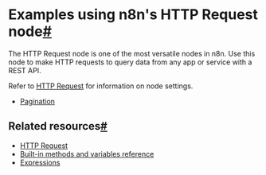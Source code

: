 [](https://github.com/n8n-io/n8n-docs/edit/main/docs/code/cookbook/http-node/index.md "Edit this page")

# Examples using n8n's HTTP Request node[#](#examples-using-n8ns-http-request-node "Permanent link")

The HTTP Request node is one of the most versatile nodes in n8n. Use this node to make HTTP requests to query data from any app or service with a REST API.

Refer to [HTTP Request](../../../integrations/builtin/core-nodes/n8n-nodes-base.httprequest/) for information on node settings.

*   [Pagination](/code/cookbook/http-node/pagination/)

## Related resources[#](#related-resources "Permanent link")

*   [HTTP Request](../../../integrations/builtin/core-nodes/n8n-nodes-base.httprequest/)
*   [Built-in methods and variables reference](../../builtin/overview/)
*   [Expressions](../../expressions/)